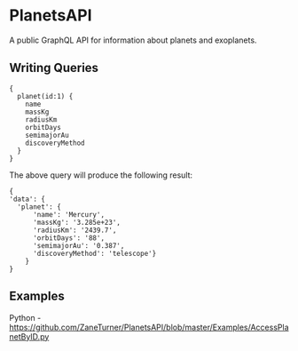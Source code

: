 # PlanetsAPI

A public GraphQL API for information about planets and exoplanets.

## Writing Queries

```
{
  planet(id:1) {
    name
    massKg
    radiusKm
    orbitDays
    semimajorAu
    discoveryMethod
  }
}
```

The above query will produce the following result:

```
{
'data': {
  'planet': {
      'name': 'Mercury',
      'massKg': '3.285e+23',
      'radiusKm': '2439.7',
      'orbitDays': '88',
      'semimajorAu': '0.387',
      'discoveryMethod': 'telescope'}
    }
}
```

## Examples

Python - https://github.com/ZaneTurner/PlanetsAPI/blob/master/Examples/AccessPlanetByID.py
